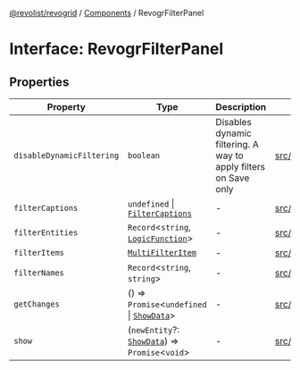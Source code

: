 [@revolist/revogrid](README.md) / [Components](Namespace.Components.md) / RevogrFilterPanel

# Interface: RevogrFilterPanel

## Properties

| Property | Type | Description | Defined in |
| ------ | ------ | ------ | ------ |
| `disableDynamicFiltering` | `boolean` | Disables dynamic filtering. A way to apply filters on Save only | [src/components.d.ts:413](https://github.com/revolist/revogrid/blob/db3bbd7b3dfb60c01decc2efa78ae175ced1baa0/src/components.d.ts#L413) |
| `filterCaptions` | `undefined` \| [`FilterCaptions`](TypeAlias.FilterCaptions.md) | - | [src/components.d.ts:414](https://github.com/revolist/revogrid/blob/db3bbd7b3dfb60c01decc2efa78ae175ced1baa0/src/components.d.ts#L414) |
| `filterEntities` | `Record`\<`string`, [`LogicFunction`](TypeAlias.LogicFunction.md)\> | - | [src/components.d.ts:415](https://github.com/revolist/revogrid/blob/db3bbd7b3dfb60c01decc2efa78ae175ced1baa0/src/components.d.ts#L415) |
| `filterItems` | [`MultiFilterItem`](TypeAlias.MultiFilterItem.md) | - | [src/components.d.ts:416](https://github.com/revolist/revogrid/blob/db3bbd7b3dfb60c01decc2efa78ae175ced1baa0/src/components.d.ts#L416) |
| `filterNames` | `Record`\<`string`, `string`\> | - | [src/components.d.ts:417](https://github.com/revolist/revogrid/blob/db3bbd7b3dfb60c01decc2efa78ae175ced1baa0/src/components.d.ts#L417) |
| `getChanges` | () => `Promise`\<`undefined` \| [`ShowData`](TypeAlias.ShowData.md)\> | - | [src/components.d.ts:418](https://github.com/revolist/revogrid/blob/db3bbd7b3dfb60c01decc2efa78ae175ced1baa0/src/components.d.ts#L418) |
| `show` | (`newEntity`?: [`ShowData`](TypeAlias.ShowData.md)) => `Promise`\<`void`\> | - | [src/components.d.ts:419](https://github.com/revolist/revogrid/blob/db3bbd7b3dfb60c01decc2efa78ae175ced1baa0/src/components.d.ts#L419) |
